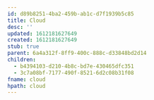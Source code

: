 ```yaml
---
id: d89b8251-4ba2-459b-ab1c-d7f1939b5c85
title: Cloud
desc: ''
updated: 1612181627649
created: 1612181627649
stub: true
parent: 6a4a312f-8ff9-400c-888c-d33848bd2d14
children:
  - b4394103-d210-4b8c-bd7e-430465dfc351
  - 3c7a08bf-7177-490f-8521-6d2c08b31f08
fname: cloud
hpath: cloud
---
```



